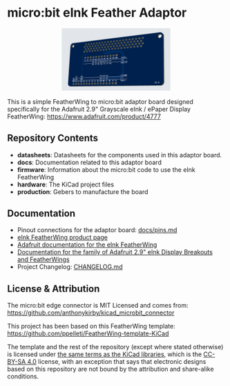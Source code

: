 # micro:bit eInk Feather Adaptor

<p align="center"><img width="50%" alt="front-render-v1 0" src="docs/img/front-render-v1.0.png"></p>

This is a simple FeatherWing to micro:bit adaptor board designed specifically
for the Adafruit 2.9" Grayscale eInk / ePaper Display FeatherWing:
https://www.adafruit.com/product/4777


## Repository Contents

- **datasheets**: Datasheets for the components used in this adaptor board.
- **docs**: Documentation related to this adaptor board
- **firmware**: Information about the micro:bit code to use the eInk
  FeatherWing
- **hardware**: The KiCad project files
- **production**: Gebers to manufacture the board

## Documentation

- Pinout connections for the adaptor board: [docs/pins.md](docs/pins.md)
- [eInk FeatherWing product page](https://www.adafruit.com/product/4777)
- [Adafruit documentation for the eInk FeatherWing](https://learn.adafruit.com/adafruit-eink-display-breakouts/grayscale-29-overview)
- [Documentation for the family of Adafruit 2.9" eInk Display Breakouts and FeatherWings](https://learn.adafruit.com/adafruit-2-9-eink-display-breakouts-and-featherwings/)
- Project Changelog: [CHANGELOG.md](CHANGELOG.md)

## License & Attribution

The micro:bit edge connector is MIT Licensed and comes from:
https://github.com/anthonykirby/kicad_microbit_connector

This project has been based on this FeatherWing template:
https://github.com/ppelleti/FeatherWing-template-KiCad

The template and the rest of the repository (except where stated otherwise)
is licensed under [the same terms as the KiCad libraries][9], which is the
[CC-BY-SA 4.0][10] license, with an
exception that says that electronic designs based on this repository
are not bound by the attribution and share-alike conditions.

[9]: https://forum.kicad.info/t/kicad-library-licensing/7856
[10]: https://creativecommons.org/licenses/by-sa/4.0/legalcode
